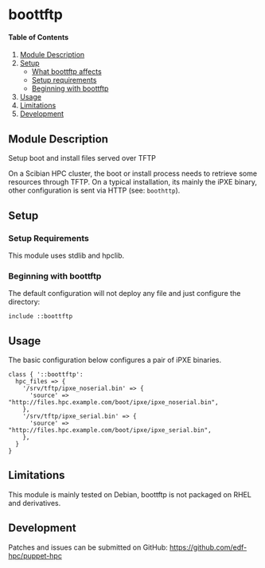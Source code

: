 # boottftp

#### Table of Contents

1. [Module Description](#module-description)
2. [Setup](#setup)
    * [What boottftp affects](#what-boottftp-affects)
    * [Setup requirements](#setup-requirements)
    * [Beginning with boottftp](#beginning-with-boottftp)
3. [Usage](#usage)
4. [Limitations](#limitations)
5. [Development](#development)

## Module Description

Setup boot and install files served over TFTP

On a Scibian HPC cluster, the boot or install process needs to retrieve some
resources through TFTP. On a typical installation, its mainly the iPXE binary,
other configuration is sent via HTTP (see: ``boothttp``).

## Setup

### Setup Requirements

This module uses stdlib and hpclib.

### Beginning with boottftp


The default configuration will not deploy any file and just configure the
directory:

```
include ::boottftp
```

## Usage

The basic configuration below configures a pair of iPXE binaries.
```
class { '::boottftp':
  hpc_files => {
    '/srv/tftp/ipxe_noserial.bin' => {
      'source' => "http://files.hpc.example.com/boot/ipxe/ipxe_noserial.bin",
    },
    '/srv/tftp/ipxe_serial.bin' => {
      'source' => "http://files.hpc.example.com/boot/ipxe/ipxe_serial.bin",
    },
  }
}
```

## Limitations

This module is mainly tested on Debian, boottftp is not packaged on RHEL and
derivatives.

## Development

Patches and issues can be submitted on GitHub:
https://github.com/edf-hpc/puppet-hpc
